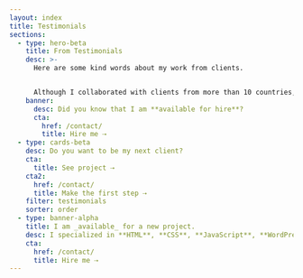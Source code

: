 ```yaml
---
layout: index
title: Testimonials
sections:
  - type: hero-beta
    title: From Testimonials
    desc: >-
      Here are some kind words about my work from clients.


      Although I collaborated with clients from more than 10 countries, most of them come from **The United States**.
    banner:
      desc: Did you know that I am **available for hire**?
      cta:
        href: /contact/
        title: Hire me ⇢
  - type: cards-beta
    desc: Do you want to be my next client?
    cta:
      title: See project ⇢
    cta2:
      href: /contact/
      title: Make the first step ⇢
    filter: testimonials
    sorter: order
  - type: banner-alpha
    title: I am _available_ for a new project.
    desc: I specialized in **HTML**, **CSS**, **JavaScript**, **WordPress**, **Shopify**, and **JAMstack** technologies.
    cta:
      href: /contact/
      title: Hire me ⇢
---
```

